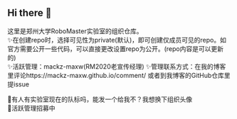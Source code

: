 ## Hi there 👋

<!--

**Here are some ideas to get you started:**

🙋‍♀️ A short introduction - what is your organization all about?
🌈 Contribution guidelines - how can the community get involved?
👩‍💻 Useful resources - where can the community find your docs? Is there anything else the community should know?
🍿 Fun facts - what does your team eat for breakfast?
🧙 Remember, you can do mighty things with the power of [Markdown](https://docs.github.com/github/writing-on-github/getting-started-with-writing-and-formatting-on-github/basic-writing-and-formatting-syntax)
-->
这里是郑州大学RoboMaster实验室的组织仓库。  
✨在创建repo时，选择可见性为private(默认)，即可创建仅成员可见的repo。如官方需要公开一些代码，可以直接更改设置repo为公开。(repo内容是可以更新的)  
✨活跃管理：mackz-maxw(RM2020老宣传经理)
✨管理联系方式：在我的博客里评论https://mackz-maxw.github.io/comment/ 或者到我博客的GitHub仓库里提issue  
  
📢有人有实验室现在的队标吗，能发一个给我不？我想换下组织头像  
📢活跃管理招募中
